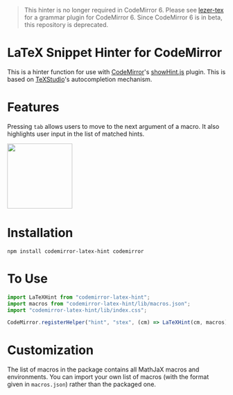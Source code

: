 > This hinter is no longer required in CodeMirror 6. Please see [lezer-tex](https://github.com/mu-io/lezer-tex) for a grammar plugin for CodeMirror 6.
> Since CodeMirror 6 is in beta, this repository is deprecated.

# LaTeX Snippet Hinter for CodeMirror

This is a hinter function for use with [CodeMirror](https://codemirror.net)'s [showHint.js](https://codemirror.net/doc/manual.html#addon_show-hint) plugin. This is based on [TeXStudio](https://github.com/texstudio-org/texstudio)'s autocompletion mechanism.

# Features
Pressing `tab` allows users to move to the next argument of a macro. It also highlights user input in the list of matched hints.

<img src="https://github.com/jun-sheaf/codemirror-latex-hint/blob/master/demo_media/demo.gif" height="150px">

# Installation
```
npm install codemirror-latex-hint codemirror
```

# To Use
```javascript
import LaTeXHint from "codemirror-latex-hint";
import macros from "codemirror-latex-hint/lib/macros.json";
import "codemirror-latex-hint/lib/index.css";

CodeMirror.registerHelper("hint", "stex", (cm) => LaTeXHint(cm, macros));
```

# Customization
The list of macros in the package contains all MathJaX macros and environments. You can import your own list of macros (with the format given in `macros.json`) rather than the packaged one.
